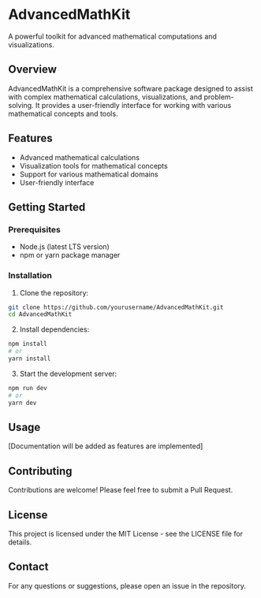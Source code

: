 # AdvancedMathKit

A powerful toolkit for advanced mathematical computations and visualizations.

## Overview

AdvancedMathKit is a comprehensive software package designed to assist with complex mathematical calculations, visualizations, and problem-solving. It provides a user-friendly interface for working with various mathematical concepts and tools.

## Features

- Advanced mathematical calculations
- Visualization tools for mathematical concepts
- Support for various mathematical domains
- User-friendly interface

## Getting Started

### Prerequisites

- Node.js (latest LTS version)
- npm or yarn package manager

### Installation

1. Clone the repository:
```bash
git clone https://github.com/yourusername/AdvancedMathKit.git
cd AdvancedMathKit
```

2. Install dependencies:
```bash
npm install
# or
yarn install
```

3. Start the development server:
```bash
npm run dev
# or
yarn dev
```

## Usage

[Documentation will be added as features are implemented]

## Contributing

Contributions are welcome! Please feel free to submit a Pull Request.

## License

This project is licensed under the MIT License - see the LICENSE file for details.

## Contact

For any questions or suggestions, please open an issue in the repository. 